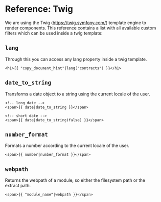 
# Reference: Twig

We are using the Twig (https://twig.symfony.com/) template engine to render components. This
reference contains a list with all available custom filters which can be used inside a twig
template:

## `lang`

Through this you can access any lang property inside a twig template.

```twig
<h1>{{ "copy_document_hint"|lang("contracts") }}</h1>
```

## `date_to_string`

Transforms a date object to a string using the current locale of the user.

```twig
<!-- long date -->
<span>{{ date|date_to_string }}</span>

<!-- short date -->
<span>{{ date|date_to_string(false) }}</span>
```

## `number_format`

Formats a number according to the current locale of the user.

```twig
<span>{{ number|number_format }}</span>
```

## `webpath`

Returns the webpath of a module, so either the filesystem path or the extract path.

```twig
<span>{{ "module_name"|webpath }}</span>
```

